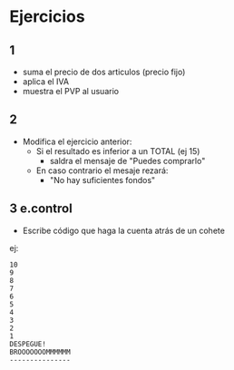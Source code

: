 # Ejercicios

## 1

- suma el precio de dos articulos (precio fijo)
- aplica el IVA
- muestra el PVP al usuario


## 2

- Modifica el ejercicio anterior:
    - Si el resultado es inferior a un TOTAL (ej 15)
        - saldra el mensaje de "Puedes comprarlo"
    - En caso contrario el mesaje rezará:
        - "No hay suficientes fondos"

## 3 e.control

- Escribe código que haga la cuenta atrás de un cohete

ej:

```
10
9
8
7
6
5
4
3
2
1
DESPEGUE!
BROOOOOOOMMMMMM
---------------
```
